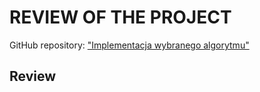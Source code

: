 # REVIEW OF THE PROJECT

GitHub repository: ["Implementacja wybranego algorytmu"](github.com/???)

## Review
